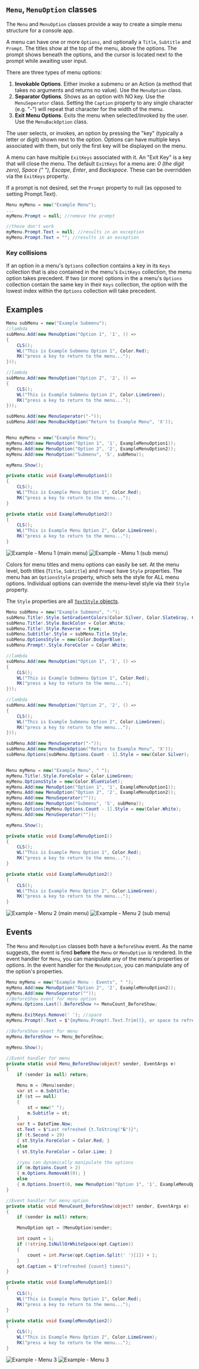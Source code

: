 ## `Menu`, `MenuOption` classes
The `Menu` and `MenuOption` classes provide a way to create a simple menu structure for a console app. 

A menu can have one or more `Options`, and optionally a `Title`, `Subtitle` and `Prompt`. 
The titles show at the top of the menu, above the options. 
The prompt shows beneath the options, and the cursor is located next to the prompt while awaiting user input.

There are three types of menu options:
1. **Invokable Options**. Either invoke a submenu or an Action (a method that takes no arguments and returns no value). Use the `MenuOption` class.
2. **Separator Options**. Shows as an option with NO key. Use the `MenuSeperator` class. 
Setting the `Caption` property to any single character (e.g. "-") will repeat that character for the width of the menu.
3. **Exit Menu Options**. Exits the menu when selected/invoked by the user. Use the `MenuBackOption` class.

The user selects, or invokes, an option by pressing the "key" (typically a letter or digit) shown next to the option.
Options can have multiple keys associated with them, but only the first key will be displayed on the menu.

A menu can have multiple `ExitKeys` associated with it. An "Exit Key" is a key that will close the menu.
The default `ExitKeys` for a menu are: *0 (the digit zero)*, *Space (" ")*, *Escape*, *Enter*, and *Backspace*. 
These can be overridden via the `ExitKeys` property.

If a prompt is not desired, set the `Prompt` property to null (as opposed to setting Prompt.Text).
```c#
Menu myMenu = new("Example Menu");
...
myMenu.Prompt = null; //remove the prompt

//these don't work
myMenu.Prompt.Text = null; //results in an exception
myMenu.Prompt.Text = ""; //results in an exception
```

### Key collisions
If an option in a menu's `Options` collection contains a key in its `Keys` collection that is also 
contained in the menu's `ExitKeys` collection, the menu option takes precedent.
If two (or more) options in the a menu's `Options` collection contain the same key in their `Keys` collection, 
the option with the lowest index within the `Options` collection will take precedent.

## Examples
```c#
Menu subMenu = new("Example Submenu");
//lambda
subMenu.Add(new MenuOption("Option 1", '1', () =>
{
	CLS();
	WL("This is Example Submenu Option 1", Color.Red);
	RK("press a key to return to the menu...");
}));

//lambda
subMenu.Add(new MenuOption("Option 2", '2', () =>
{
	CLS();
	WL("This is Example Submenu Option 2", Color.LimeGreen);
	RK("press a key to return to the menu...");
}));

subMenu.Add(new MenuSeperator("-"));
subMenu.Add(new MenuBackOption("Return to Example Menu", 'X'));


Menu myMenu = new("Example Menu");
myMenu.Add(new MenuOption("Option 1", '1', ExampleMenuOption1));
myMenu.Add(new MenuOption("Option 2", '2', ExampleMenuOption2));
myMenu.Add(new MenuOption("Submenu", 'S', subMenu));

myMenu.Show();

private static void ExampleMenuOption1()
{
	CLS();
	WL("This is Example Menu Option 1", Color.Red);
	RK("press a key to return to the menu...");
}

private static void ExampleMenuOption2()
{
	CLS();
	WL("This is Example Menu Option 2", Color.LimeGreen);
	RK("press a key to return to the menu...");
}
```
![Example - Menu 1 (main menu)](https://raw.githubusercontent.com/StrickTechnologies/Strick.PlusCon/master/SampleImages/ex_menu_1-1.png)
![Example - Menu 1 (sub menu)](https://raw.githubusercontent.com/StrickTechnologies/Strick.PlusCon/master/SampleImages/ex_menu_1-2.png)

Colors for menu titles and menu options can easily be set. 
At the menu level, both titles (`Title`, `Subtitle`) and `Prompt` have `Style` properties.
The menu has an `OptionsStyle` property, which sets the style for ALL menu options.
Individual options can override the menu-level style via their `Style` property.

The `Style` properties are all [`TextStyle` objects](#textstyle-and-styledtext-classes).

```c#
Menu subMenu = new("Example Submenu", "-");
subMenu.Title!.Style.SetGradientColors(Color.Silver, Color.SlateGray, Color.Silver);
subMenu.Title!.Style.BackColor = Color.White;
subMenu.Title!.Style.Reverse = true;
subMenu.Subtitle!.Style = subMenu.Title.Style;
subMenu.OptionsStyle = new(Color.DodgerBlue);
subMenu.Prompt!.Style.ForeColor = Color.White;

//lambda
subMenu.Add(new MenuOption("Option 1", '1', () =>
{
	CLS();
	WL("This is Example Submenu Option 1", Color.Red);
	RK("press a key to return to the menu...");
}));

//lambda
subMenu.Add(new MenuOption("Option 2", '2', () =>
{
	CLS();
	WL("This is Example Submenu Option 2", Color.LimeGreen);
	RK("press a key to return to the menu...");
}));

subMenu.Add(new MenuSeperator("-"));
subMenu.Add(new MenuBackOption("Return to Example Menu", 'X'));
subMenu.Options[subMenu.Options.Count - 1].Style = new(Color.Silver);


Menu myMenu = new("Example Menu", " ");
myMenu.Title!.Style.ForeColor = Color.LimeGreen;
myMenu.OptionsStyle = new(Color.BlueViolet);
myMenu.Add(new MenuOption("Option 1", '1', ExampleMenuOption1));
myMenu.Add(new MenuOption("Option 2", '2', ExampleMenuOption2));
myMenu.Add(new MenuSeperator(""));
myMenu.Add(new MenuOption("Submenu", 'S', subMenu));
myMenu.Options[myMenu.Options.Count - 1].Style = new(Color.White);
myMenu.Add(new MenuSeperator(""));

myMenu.Show();

private static void ExampleMenuOption1()
{
	CLS();
	WL("This is Example Menu Option 1", Color.Red);
	RK("press a key to return to the menu...");
}

private static void ExampleMenuOption2()
{
	CLS();
	WL("This is Example Menu Option 2", Color.LimeGreen);
	RK("press a key to return to the menu...");
}
```
![Example - Menu 2 (main menu)](https://raw.githubusercontent.com/StrickTechnologies/Strick.PlusCon/master/SampleImages/ex_menu_2-1.png)
![Example - Menu 2 (sub menu)](https://raw.githubusercontent.com/StrickTechnologies/Strick.PlusCon/master/SampleImages/ex_menu_2-2.png)

## Events
The `Menu` and `MenuOption` classes both have a `BeforeShow` event. As the name suggests, 
the event is fired **before** the `Menu` or `MenuOption` is rendered. In the event handler 
for `Menu`, you can manipulate any of the menu's properties or options. In the event handler 
for the `MenuOption`, you can manipulate any of the option's properties.

```c#
Menu myMenu = new("Example Menu - Events", " ");
myMenu.Add(new MenuOption("Option 2", '2', ExampleMenuOption2));
myMenu.Add(new MenuSeperator(""));
//BeforeShow event for menu option
myMenu.Options.Last().BeforeShow += MenuCount_BeforeShow;

myMenu.ExitKeys.Remove(' '); //space
myMenu.Prompt!.Text = $"{myMenu.Prompt!.Text.Trim()}, or space to refresh ";

//BeforeShow event for menu
myMenu.BeforeShow += Menu_BeforeShow;

myMenu.Show();

//Event handler for menu
private static void Menu_BeforeShow(object? sender, EventArgs e)
{
	if (sender is null) return;

	Menu m = (Menu)sender;
	var st = m.Subtitle;
	if (st == null)
	{
		st = new(" ");
		m.Subtitle = st;
	}
	var t = DateTime.Now;
	st.Text = $"Last refreshed {t.ToString("G")}";
	if (t.Second > 29)
	{ st.Style.ForeColor = Color.Red; }
	else
	{ st.Style.ForeColor = Color.Lime; }

	//you can dynamically manipulate the options
	if (m.Options.Count > 2)
	{ m.Options.RemoveAt(0); }
	else
	{ m.Options.Insert(0, new MenuOption("Option 1", '1', ExampleMenuOption1)); }
}

//Event handler for menu option
private static void MenuCount_BeforeShow(object? sender, EventArgs e)
{
	if (sender is null) return;

	MenuOption opt = (MenuOption)sender;

	int count = 1;
	if (!string.IsNullOrWhiteSpace(opt.Caption))
	{
		count = int.Parse(opt.Caption.Split(' ')[1]) + 1;
	}
	opt.Caption = $"(refreshed {count} times)";
}

private static void ExampleMenuOption1()
{
	CLS();
	WL("This is Example Menu Option 1", Color.Red);
	RK("press a key to return to the menu...");
}

private static void ExampleMenuOption2()
{
	CLS();
	WL("This is Example Menu Option 2", Color.LimeGreen);
	RK("press a key to return to the menu...");
}

```
![Example - Menu 3](https://raw.githubusercontent.com/StrickTechnologies/Strick.PlusCon/master/SampleImages/ex_menu_3-1.png)
![Example - Menu 3](https://raw.githubusercontent.com/StrickTechnologies/Strick.PlusCon/master/SampleImages/ex_menu_3-2.png)
